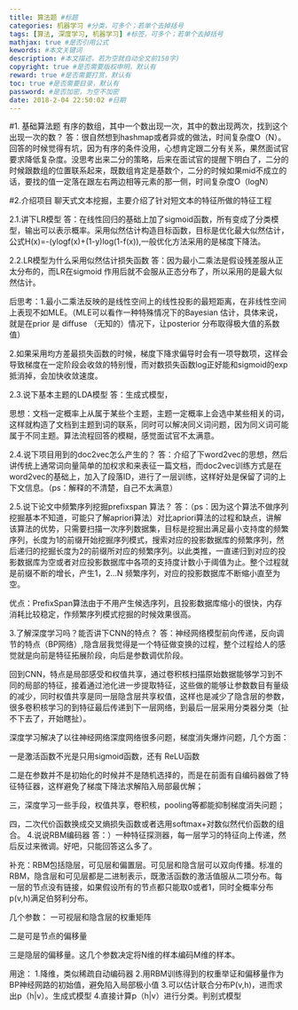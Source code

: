 ```yaml
---
title: 算法题 #标题
categories: 机器学习 #分类，可多个；若单个去掉括号
tags: [算法, 深度学习, 机器学习] #标签，可多个；若单个去掉括号
mathjax: true #是否引用公式
kewords: #本文关键词
description: #本文描述，若为空就自动全文前150字)
copyright: true #是否需要版权申明，默认有
reward: true #是否需要打赏，默认有
toc: true #是否需要目录，默认有
password: #是否加密，为空不加密
date: 2018-2-04 22:50:02 #日期
---
```



#1. 基础算法题
有序的数组，其中一个数出现一次，其中的数出现两次，找到这个出现一次的数？
答：很自然想到hashmap或者异或的做法，时间复杂度O（N）。回答的时候觉得有坑，因为有序的条件没用，心想肯定跟二分有关系，果然面试官要求降低复杂度。没思考出来二分的策略，后来在面试官的提醒下明白了，二分的时候跟数组的位置联系起来，既数组肯定是基数个，二分的时候如果mid不成立的话，要找的值一定落在跟左右两边相等元素的那一侧，时间复杂度O（logN）

#2.介绍项目
聊天式文本挖掘，主要介绍了针对短文本的特征所做的特征工程

2.1.讲下LR模型
答：在线性回归的基础上加了sigmoid函数，所有变成了分类模型，输出可以表示概率。采用似然估计构造目标函数，目标是优化最大似然估计，公式H(x)=-(ylogf(x)+(1-y)log(1-f(x)),一般优化方法采用的是梯度下降法。

2.2.LR模型为什么采用似然估计损失函数
答：因为最小二乘法是假设残差服从正太分布的，而LR在sigmoid 作用后就不会服从正态分布了，所以采用的是最大似然估计。

后思考：1.最小二乘法反映的是线性空间上的线性投影的最短距离，在非线性空间上表现不如MLE。（MLE可以看作一种特殊情况下的Bayesian 估计，具体来说，就是在prior 是 diffuse （无知的）情况下，让posterior 分布取得极大值的系数值）

2.如果采用均方差最损失函数的时候，梯度下降求偏导时会有一项导数项，这样会导致梯度在一定阶段会收敛的特别慢，而对数损失函数log正好能和sigmoid的exp抵消掉，会加快收敛速度。

2.3.说下基本主题的LDA模型
答：生成式模型，

思想：文档一定概率上从属于某些个主题，主题一定概率上会选中某些相关的词，这样就构造了文档到主题到词的联系，同时可以解决同义词问题，因为同义词可能属于不同主题。算法流程回答的模糊，感觉面试官不太满意。

2.4.说下项目用到的doc2vec怎么产生的？
答：介绍了下word2vec的思想，然后讲传统上通常词向量简单的加权求和来表征一篇文档，而doc2vec训练方式是在word2vec的基础上，加入了段落ID，进行了一层训练，这样好处是保留了词的上下文信息。（ps：解释的不清楚，自己不太满意） 

2.5.说下论文中频繁序列挖掘prefixspan 算法？
答：（ps：因为这个算法不做序列挖掘基本不知道，可能只了解apriori算法）对比apriori算法的过程和缺点，讲解该算法的优势，只需要扫描一次序列数据集，目标是挖掘出满足最小支持度的频繁序列，长度为1的前缀开始挖掘序列模式，搜索对应的投影数据库的频繁序列，然后递归的挖掘长度为2的前缀所对应的频繁序列。以此类推，一直递归到对应的投影数据库为空或者对应投影数据库中各项的支持度计数小于阈值为止。整个过程就是前缀不断的增长，产生1，2...N 频繁序列，对应的投影数据库不断缩小直至为空。

优点：PrefixSpan算法由于不用产生候选序列，且投影数据库缩小的很快，内存消耗比较稳定，作频繁序列模式挖掘的时候效果很高。


3.了解深度学习吗？能否讲下CNN的特点？
答：神经网络模型前向传递，反向调节的特点（BP网络）,隐含层我觉得是一个特征做变换的过程，整个过程给人的感觉就是向前是特征拓展阶段，向后是参数调优阶段。

回到CNN，特点是局部感受和权值共享，通过卷积核扫描原始数据能够学习到不同的局部的特征，接着通过池化进一步提取特征，这些做的能够让参数数目有量级的减少，同时权值共享是同一层隐含层共享权值，这样也是减少了隐含层的参数，很多卷积核学习的到特征最后传递到下一层网络，到最后一层采用分类器分类（扯不下去了，开始瞎扯）。

深度学习解决了以往神经网络深度网络很多问题，梯度消失爆炸问题，几个方面：

一是激活函数不光是只用sigmoid函数，还有 ReLU函数 

二是在参数并不是初始化的时候并不是随机选择的，而是在前面有自编码器做了特征特征器，这样避免了梯度下降法求解陷入局部最优解；

三，深度学习一些手段，权值共享，卷积核，pooling等都能抑制梯度消失问题；

四，二次代价函数换成交叉熵损失函数或者选用softmax+对数似然代价函数的组合。
4.说说RBM编码器
答：）一种特征探测器，每一层学习的特征向上传递，然后反过来微调。好吧，只能回答这么多了。

补充：RBM包括隐层，可见层和偏置层。可见层和隐含层可以双向传播。标准的RBM，隐含层和可见层都是二进制表示，既激活函数的激活值服从二项分布。每一层的节点没有链接，如果假设所有的节点都只能取0或者1，同时全概率分布p(v,h)满足伯努利分布。

几个参数：
一可视层和隐含层的权重矩阵

二是可是节点的偏移量

三是隐层的偏移量。这几个参数决定将N维的样本编码M维的样本。

用途：
1.降维，类似稀疏自动编码器
2.用RBM训练得到的权重举证和偏移量作为BP神经网路的初始值，避免陷入局部极小值
3.可以估计联合分布P(v,h)，进而求出p（h|v）。生成式模型
4.直接计算p（h|v）进行分类。判别式模型


































